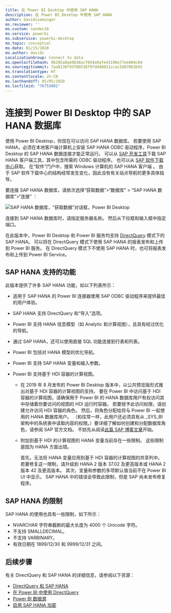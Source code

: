 ```yaml
---
title: 在 Power BI Desktop 中使用 SAP HANA
description: 在 Power BI Desktop 中使用 SAP HANA
author: davidiseminger
ms.reviewer: ''
ms.custom: seodec18
ms.service: powerbi
ms.subservice: powerbi-desktop
ms.topic: conceptual
ms.date: 01/15/2020
ms.author: davidi
LocalizationGroup: Connect to data
ms.openlocfilehash: 9b205a0ae9b58acf054a9afe43196e77ee404c84
ms.sourcegitcommit: 7aa0136f93f88516f97ddd8031ccac5d07863b92
ms.translationtype: HT
ms.contentlocale: zh-CN
ms.lasthandoff: 05/05/2020
ms.locfileid: "76753091"
---
```

# <a name="connect-to-sap-hana-databases-in-power-bi-desktop"></a>连接到 Power BI Desktop 中的 SAP HANA 数据库

使用 Power BI Desktop，你现在可以访问 *SAP HANA* 数据库。 若要使用 SAP HANA，必须在本地客户端计算机上安装 SAP HANA ODBC 驱动程序，Power BI Desktop 的 SAP HANA 数据连接才能正常运行。 可以从 [SAP 开发工具](https://tools.hana.ondemand.com/#hanatools)下载 SAP HANA 客户端工具，其中包含所需的 ODBC 驱动程序。 也可以从 [SAP 软件下载中心](https://support.sap.com/en/my-support/software-downloads.html)获取。 在“软件”门户中，搜索 Windows 计算机的 SAP HANA 客户端  。 由于 SAP 软件下载中心的结构经常发生变化，因此没有有关站点导航的更多具体指导。

要连接 SAP HANA 数据库，请依次选择“获取数据”>“数据库” > “SAP HANA 数据库”>“连接”     ：

![SAP HANA 数据库，“获取数据”对话框，Power BI Desktop](media/desktop-sap-hana/sap-hana-1.png)

连接到 SAP HANA 数据库时，请指定服务器名称。 然后从下拉框和输入框中指定端口。

在此版本中，Power BI Desktop 和 Power BI 服务均支持 [DirectQuery](desktop-directquery-sap-hana.md) 模式下的 SAP HANA。 可以将在 DirectQuery 模式下使用 SAP HANA 的报表发布和上传到 Power BI 服务。 在 DirectQuery 模式下不使用 SAP HANA 时，也可将报表发布和上传到 Power BI Service。

## <a name="supported-features-for-sap-hana"></a>SAP HANA 支持的功能

此版本提供了许多 SAP HANA 功能，如以下列表所示：

* 适用于 SAP HANA 的 Power BI 连接器使用 SAP ODBC 驱动程序来提供最佳的用户体验。

* SAP HANA 支持 DirectQuery 和“导入”选项。

* Power BI 支持 HANA 信息模型（如 Analytic 和计算视图），且具有经过优化的导航。

* 通过 SAP HANA，还可以使用直接 SQL 功能连接到行表和列表。

* Power BI 包括对 HANA 模型的优化导航。

* Power BI 支持 SAP HANA 变量和输入参数。

* Power BI 支持基于 HDI 容器的计算视图。

  * 在 2019 年 8 月发布的 Power BI Desktop 版本中，以公共预览版形式推出对基于 HDI 容器的计算视图的支持。 要在 Power BI 中访问基于 HDI 容器的计算视图，请确保用于 Power BI 的 HANA 数据库用户有权访问其中存储着你要访问的视图的 HDI 运行时容器。 若要授予此访问权限，请创建允许访问 HDI 容器的角色。 然后，将角色分配给将与 Power BI 一起使用的 HANA 数据库用户。 （和往常一样，此用户还必须具有从 \_SYS\_BI 架构中的系统表中读取内容的权限。）要详细了解如何创建和分配数据库角色，请参阅 SAP 官方文档。 不妨先从阅读[此篇 SAP 博客文章](https://blogs.sap.com/2018/01/24/the-easy-way-to-make-your-hdi-container-accessible-to-a-classic-database-user/)开始。

  * 附加到基于 HDI 的计算视图的 HANA 变量当前存在一些限制。 这些限制是因为 HANA 方面出错。
  
    首先，无法将 HANA 变量应用到基于 HDI 容器的计算视图的共享列中。 若要修复这一限制，请升级到 HANA 2 版本 37.02 及更高版本或 HANA 2 版本 42 及更高版本。 其次，变量和参数的多项默认值当前不在 Power BI UI 中显示。 SAP HANA 中的错误会导致此限制，但是 SAP 尚未发布修复程序。

## <a name="limitations-of-sap-hana"></a>SAP HANA 的限制

SAP HANA 的使用也具有一些限制，如下所示：

* NVARCHAR 字符串截断的最大长度为 4000 个 Unicode 字符。
* 不支持 SMALLDECIMAL。
* 不支持 VARBINARY。
* 有效日期在 1899/12/30 和 9999/12/31 之间。

## <a name="next-steps"></a>后续步骤

有关 DirectQuery 和 SAP HANA 的详细信息，请参阅以下资源：

* [DirectQuery 和 SAP HANA](desktop-directquery-sap-hana.md)
* [在 Power BI 中使用 DirectQuery](desktop-directquery-about.md)
* [Power BI 数据源](power-bi-data-sources.md)
* [启用 SAP HANA 加密](desktop-sap-hana-encryption.md)
